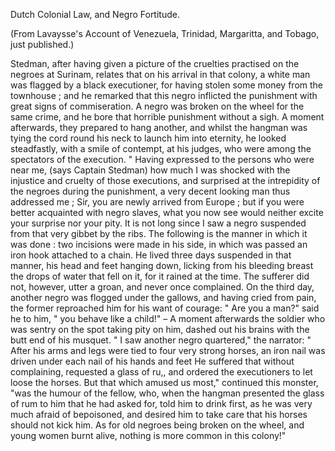 Dutch Colonial Law, and Negro  Fortitude.(From Lavaysse's Account of Venezuela, Trinidad, Margaritta, and Tobago, just published.)Stedman, after having given a picture of the cruelties practised on the negroes at Surinam, relates that on his arrival in that colony, a white man was flagged by a black executioner, for having stolen some money from the townhouse ; and he remarked that this negro inflicted the punishment with great signs of commiseration. A negro was broken on the wheel for the same crime, and he bore that horrible punishment without a sigh. A moment afterwards, they prepared to hang another, and whilst the hangman was tying the cord round his neck to launch him into eternity, he looked steadfastly, with a smile of contempt, at his judges, who were among the spectators of the execution. " Having expressed to the persons who were near me, (says Captain Stedman) how much I was shocked with the injustice and cruelty of those executions, and surprised at the intrepidity of the negroes during the punishment, a very decent looking man thus addressed me ; Sir, you are newly arrived from Europe ; but if you were better acquainted with negro slaves, what you now see would neither excite your surprise nor your pity. It is not long since I saw a negro suspended from that very gibbet by the ribs. The following is the manner in which it was done : two incisions were made in his side, in which was passed an iron hook attached to a chain. He lived three days suspended in that manner, his head and feet hanging down, licking from his bleeding breast the drops of water that fell on it, for it rained at the time. The sufferer did not, however, utter a groan, and never once complained. On the third day, another negro was flogged under the gallows, and having cried from pain, the former reproached him for his want of courage: " Are you a man?" said he to him, " you behave like a child!" – A moment afterwards the soldier who was sentry on the spot taking pity on him, dashed out his brains with the butt end of his musquet. " I saw another negro quartered," the narrator: " After his arms and legs were tied to four very strong horses, an iron nail was driven under each nail of his hands and feet He suffered that without complaining, requested a glass of ru,, and ordered the executioners to let loose the horses. But that which amused us most," continued this monster, "was the humour of the fellow, who, when the hangman presented the glass of rum to him that he had asked for, told him to drink first, as he was very much afraid of bepoisoned, and desired him to take care that his horses should not kick him. As for old negroes being broken on the wheel, and young women burnt alive, nothing is more common in this colony!"